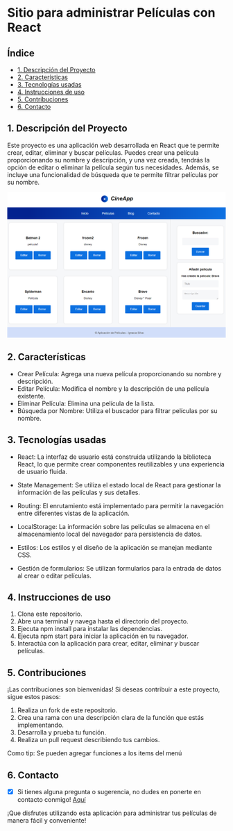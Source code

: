 # Sitio para administrar Películas con React


## Índice

* [1. Descripción del Proyecto](#1-descripcion-del-proyecto)
* [2. Características](#2-caracteristicas)
* [3. Tecnologías usadas](#3-tecnologias-usadas)
* [4. Instrucciones de uso](#4-instrucciones-de-uso)
* [5. Contribuciones](#5-contribuciones)
* [6. Contacto ](#6-contacto)

## 1. Descripción del Proyecto

Este proyecto es una aplicación web desarrollada en React que te permite crear, editar, eliminar y buscar películas. Puedes crear una película proporcionando su nombre y descripción, y una vez creada, tendrás la opción de editar o eliminar la película según tus necesidades. Además, se incluye una funcionalidad de búsqueda que te permite filtrar películas por su nombre. 

![imagen](./src/img/imagenHome.png)

## 2. Características

* Crear Película: Agrega una nueva película proporcionando su nombre y descripción.
* Editar Película: Modifica el nombre y la descripción de una película existente.
* Eliminar Película: Elimina una película de la lista.
* Búsqueda por Nombre: Utiliza el buscador para filtrar películas por su nombre. 

## 3. Tecnologías usadas
* React: La interfaz de usuario está construida utilizando la biblioteca React, lo que permite crear componentes reutilizables y una experiencia de usuario fluida.

* State Management: Se utiliza el estado local de React para gestionar la información de las películas y sus detalles.

* Routing: El enrutamiento está implementado para permitir la navegación entre diferentes vistas de la aplicación.

* LocalStorage: La información sobre las películas se almacena en el almacenamiento local del navegador para persistencia de datos.

* Estilos: Los estilos y el diseño de la aplicación se manejan mediante CSS.

* Gestión de formularios: Se utilizan formularios para la entrada de datos al crear o editar películas.

## 4. Instrucciones de uso

1. Clona este repositorio.
2. Abre una terminal y navega hasta el directorio del proyecto.
3. Ejecuta npm install para instalar las dependencias.
4. Ejecuta npm start para iniciar la aplicación en tu navegador.
5. Interactúa con la aplicación para crear, editar, eliminar y buscar películas.

## 5. Contribuciones

¡Las contribuciones son bienvenidas! Si deseas contribuir a este proyecto, sigue estos pasos:

1. Realiza un fork de este repositorio.
2. Crea una rama con una descripción clara de la función que estás implementando.
3. Desarrolla y prueba tu función.
4. Realiza un pull request describiendo tus cambios.

Como tip: Se pueden agregar funciones a los items del menú

## 6. Contacto

- [x] Si tienes alguna pregunta o sugerencia, no dudes en ponerte en contacto conmigo! [Aquí](https://www.linkedin.com/in/mariaignaciasilva/)

¡Que disfrutes utilizando esta aplicación para administrar tus películas de manera fácil y conveniente!